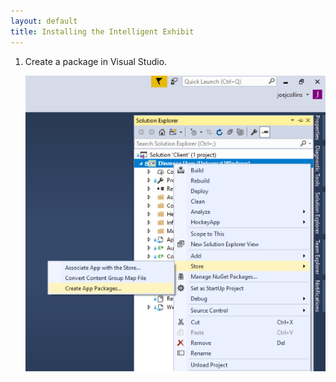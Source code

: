 ```yaml
---
layout: default
title: Installing the Intelligent Exhibit
---
```



1. Create a package in Visual Studio.

    ![SD Card](./01-create-package.png)





